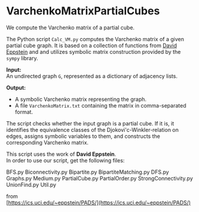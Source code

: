 # VarchenkoMatrixPartialCubes

We compute the Varchenko matrix of a partial cube.

The Python script `Calc_VM.py` computes the Varchenko matrix of a given partial cube graph. It is based on a collection of functions from [David Eppstein](https://ics.uci.edu/~eppstein/) and and utilizes symbolic matrix construction provided by the `sympy` library.

**Input:**  
An undirected graph `G`, represented as a dictionary of adjacency lists.

**Output:**

- A symbolic Varchenko matrix representing the graph.  
- A file `VarchenkoMatrix.txt` containing the matrix in comma-separated format.

The script checks whether the input graph is a partial cube. If it is, it identifies the equivalence classes of the Djokovi\'c-Winkler-relation on edges, assigns symbolic variables to them, and constructs the corresponding Varchenko matrix.

This script uses the work of **David Eppstein**.  
In order to use our script, get the following files:

BFS.py
Biconnectivity.py
Bipartite.py
BipartiteMatching.py
DFS.py
Graphs.py
Medium.py
PartialCube.py
PartialOrder.py
StrongConnectivity.py
UnionFind.py
Util.py

from  
[https://ics.uci.edu/~eppstein/PADS/](https://ics.uci.edu/~eppstein/PADS/)
